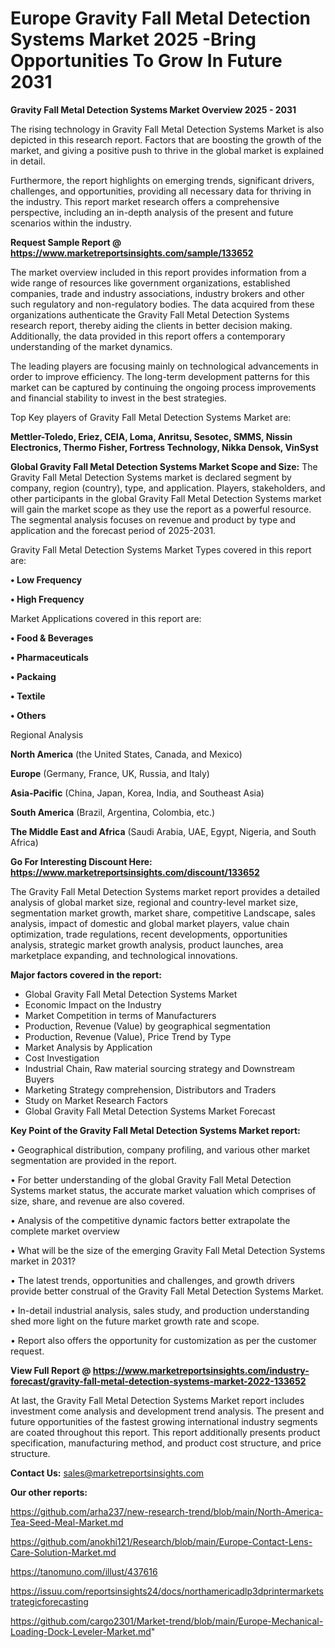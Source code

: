  # Europe Gravity Fall Metal Detection Systems Market 2025 -Bring Opportunities To Grow In Future 2031

<Strong> Gravity Fall Metal Detection Systems Market Overview 2025 - 2031</strong>

The rising technology in Gravity Fall Metal Detection Systems Market is also depicted in this research report. Factors that are boosting the growth of the market, and giving a positive push to thrive in the global market is explained in detail.

Furthermore, the report highlights on emerging trends, significant drivers, challenges, and opportunities, providing all necessary data for thriving in the industry. This report market research offers a comprehensive perspective, including an in-depth analysis of the present and future scenarios within the industry.

<strong>Request Sample Report @ <a href=https://www.marketreportsinsights.com/sample/133652>https://www.marketreportsinsights.com/sample/133652</a></strong>

The market overview included in this report provides information from a wide range of resources like government organizations, established companies, trade and industry associations, industry brokers and other such regulatory and non-regulatory bodies. The data acquired from these organizations authenticate the Gravity Fall Metal Detection Systems research report, thereby aiding the clients in better decision making. Additionally, the data provided in this report offers a contemporary understanding of the market dynamics.

The leading players are focusing mainly on technological advancements in order to improve efficiency. The long-term development patterns for this market can be captured by continuing the ongoing process improvements and financial stability to invest in the best strategies.

Top Key players of Gravity Fall Metal Detection Systems Market are:

<strong>Mettler-Toledo, Eriez, CEIA, Loma, Anritsu, Sesotec, SMMS, Nissin Electronics, Thermo Fisher, Fortress Technology, Nikka Densok, VinSyst</strong>

<strong><b>Global Gravity Fall Metal Detection Systems Market Scope and Size:</b></strong>
The Gravity Fall Metal Detection Systems market is declared segment by company, region (country), type, and application. Players, stakeholders, and other participants in the global Gravity Fall Metal Detection Systems market will gain the market scope as they use the report as a powerful resource. The segmental analysis focuses on revenue and product by type and application and the forecast period of 2025-2031.

Gravity Fall Metal Detection Systems Market Types covered in this report are:

<strong>• Low Frequency

• High Frequency</strong>

Market Applications covered in this report are:

<strong>• Food & Beverages

• Pharmaceuticals

• Packaing

• Textile

• Others</strong> 

Regional Analysis

<strong>North America</strong> (the United States, Canada, and Mexico)

<strong>Europe</strong> (Germany, France, UK, Russia, and Italy)

<strong>Asia-Pacific</strong> (China, Japan, Korea, India, and Southeast Asia)

<strong>South America</strong> (Brazil, Argentina, Colombia, etc.)

<strong>The Middle East and Africa</strong> (Saudi Arabia, UAE, Egypt, Nigeria, and South Africa)

<strong>Go For Interesting Discount Here: <a href=https://www.marketreportsinsights.com/discount/133652>https://www.marketreportsinsights.com/discount/133652</a></strong>

The Gravity Fall Metal Detection Systems market report provides a detailed analysis of global market size, regional and country-level market size, segmentation market growth, market share, competitive Landscape, sales analysis, impact of domestic and global market players, value chain optimization, trade regulations, recent developments, opportunities analysis, strategic market growth analysis, product launches, area marketplace expanding, and technological innovations.

<strong><b>Major factors covered in the report:</b></strong>
<ul>
  <li>Global Gravity Fall Metal Detection Systems Market </li>
  <li>Economic Impact on the Industry</li>
  <li>Market Competition in terms of Manufacturers</li>
  <li>Production, Revenue (Value) by geographical segmentation</li>
  <li>Production, Revenue (Value), Price Trend by Type</li>
  <li>Market Analysis by Application</li>
  <li>Cost Investigation</li>
  <li>Industrial Chain, Raw material sourcing strategy and Downstream Buyers</li>
  <li>Marketing Strategy comprehension, Distributors and Traders</li>
  <li>Study on Market Research Factors</li>
  <li>Global Gravity Fall Metal Detection Systems Market Forecast</li>
</ul>

<strong><b>Key Point of the Gravity Fall Metal Detection Systems Market report:</b></strong>

• Geographical distribution, company profiling, and various other market segmentation are provided in the report.

• For better understanding of the global Gravity Fall Metal Detection Systems market status, the accurate market valuation which comprises of size, share, and revenue are also covered.

• Analysis of the competitive dynamic factors better extrapolate the complete market overview

• What will be the size of the emerging Gravity Fall Metal Detection Systems market in 2031?

• The latest trends, opportunities and challenges, and growth drivers provide better construal of the Gravity Fall Metal Detection Systems Market.

• In-detail industrial analysis, sales study, and production understanding shed more light on the future market growth rate and scope.

• Report also offers the opportunity for customization as per the customer request.

<strong><b>View Full Report @ <a href=https://www.marketreportsinsights.com/industry-forecast/gravity-fall-metal-detection-systems-market-2022-133652>https://www.marketreportsinsights.com/industry-forecast/gravity-fall-metal-detection-systems-market-2022-133652</a></b></strong>


At last, the Gravity Fall Metal Detection Systems Market report includes investment come analysis and development trend analysis. The present and future opportunities of the fastest growing international industry segments are coated throughout this report. This report additionally presents product specification, manufacturing method, and product cost structure, and price structure.

<strong>Contact Us:</strong>
sales@marketreportsinsights.com

<strong>Our other reports:</strong>

<a href=https://github.com/arha237/new-research-trend/blob/main/North-America-Tea-Seed-Meal-Market.md>https://github.com/arha237/new-research-trend/blob/main/North-America-Tea-Seed-Meal-Market.md</a>

<a href=https://github.com/anokhi121/Research/blob/main/Europe-Contact-Lens-Care-Solution-Market.md>https://github.com/anokhi121/Research/blob/main/Europe-Contact-Lens-Care-Solution-Market.md</a>

<a href=https://tanomuno.com/illust/437616>https://tanomuno.com/illust/437616</a>

<a href=https://issuu.com/reportsinsights24/docs/northamericadlp3dprintermarketstrategicforecasting>https://issuu.com/reportsinsights24/docs/northamericadlp3dprintermarketstrategicforecasting</a>

<a href=https://github.com/cargo2301/Market-trend/blob/main/Europe-Mechanical-Loading-Dock-Leveler-Market.md>https://github.com/cargo2301/Market-trend/blob/main/Europe-Mechanical-Loading-Dock-Leveler-Market.md</a>"
